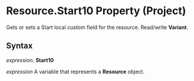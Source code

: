 
# Resource.Start10 Property (Project)

Gets or sets a Start local custom field for the resource. Read/write  **Variant**.


## Syntax

 _expression_. **Start10**

 _expression_ A variable that represents a **Resource** object.

